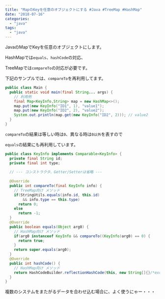 ```yaml
---
title: "MapのKeyを任意のオブジェクトにする #Java #TreeMap #HashMap"
date: "2018-07-16"
categories: 
  - "java"
tags: 
  - "java"
---
```


JavaのMapでKeyを任意のオブジェクトにします。

HashMapでは`equals`、`hashCode`の対応、

TreeMapでは`compareTo`の対応が必要です。

下記のサンプルでは、`compareTo`を再利用してます。

```java
public class Main {
  public static void main(final String... args) {
    // 利用例
    final Map<KeyInfo,String> map = new HashMap<>();
    map.put(new KeyInfo("ID1", 1), "value1");
    map.put(new KeyInfo("ID2", 2), "value2");
    System.out.println(map.get(new KeyInfo("ID2", 2))); // value2
  }
}
```

`compareTo`の結果は等しい時は`0`、異なる時は`0以外`を表すので

`equals`の結果にも再利用しています。

```java
public class KeyInfo implements Comparable<KeyInfo> {
  private final String id;
  private final int type;
  
  // --- コンストラクタ、Getter/Setterは省略 ---
  
  @Override
  public int compareTo(final KeyInfo info) {
    // TreeMap向け メソッド
    if(StringUtils.equals(info.id, this.id)
        && info.type == this.type)
      return 0;
    else
      return -1;
  }
  @Override
  public boolean equals(Object arg0) {
    // HashMap向け メソッド
    if(arg0 instanceof KeyInfo && compareTo((KeyInfo)arg0) == 0) {
      return true;
    }
    return super.equals(arg0);
  }
  @Override
  public int hashCode() {
    // HashMap向け メソッド
    return HashCodeBuilder.reflectionHashCode(this, new String[]{}/*exclude*/);
  }
}
```

複数のシステムをまたがるデータを合わせ込む場合に、よく使うにゃー・・・
